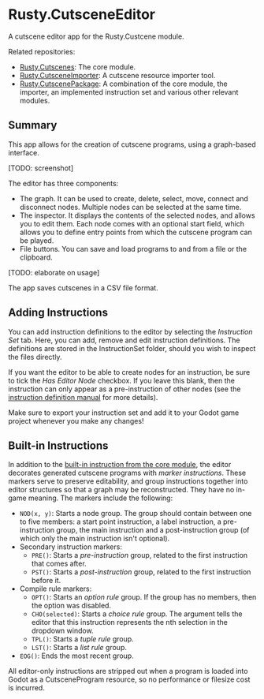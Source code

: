 # Rusty.CutsceneEditor
A cutscene editor app for the Rusty.Custcene module.

Related repositories:
- [Rusty.Cutscenes](https://github.com/RustyRoboticsBV/Rusty.Cutscenes): The core module.
- [Rusty.CutsceneImporter](https://github.com/RustyRoboticsBV/Rusty.CutsceneImporter): A cutscene resource importer tool.
- [Rusty.CutscenePackage](https://github.com/RustyRoboticsBV/Rusty.CutscenePackage): A combination of the core module, the importer, an implemented instruction set and various other relevant modules.

## Summary
This app allows for the creation of cutscene programs, using a graph-based interface.

[TODO: screenshot]

The editor has three components:
- The graph. It can be used to create, delete, select, move, connect and disconnect nodes. Multiple nodes can be selected at the same time.
- The inspector. It displays the contents of the selected nodes, and allows you to edit them. Each node comes with an optional start field, which allows you to define entry points from which the cutscene program can be played.
- File buttons. You can save and load programs to and from a file or the clipboard.

[TODO: elaborate on usage]

The app saves cutscenes in a CSV file format.

## Adding Instructions
You can add instruction definitions to the editor by selecting the *Instruction Set* tab. Here, you can add, remove and edit instruction definitions. The definitions are stored in the InstructionSet folder, should you wish to inspect the files directly.

If you want the editor to be able to create nodes for an instruction, be sure to tick the *Has Editor Node* checkbox. If you leave this blank, then the instruction can only appear as a pre-instruction of other nodes (see the [instruction definition manual](https://github.com/RustyRoboticsBV/Rusty.Cutscenes/Documentation/InstructionDefinitions.md) for more details).

Make sure to export your instruction set and add it to your Godot game project whenever you make any changes!

## Built-in Instructions
In addition to the [built-in instruction from the core module](https://github.com/RustyRoboticsBV/Rusty.Cutscenes?tab=readme-ov-file#built-in-instructions), the editor decorates generated cutscene programs with *marker instructions*. These markers serve to preserve editability, and group instructions together into editor structures so that a graph may be reconstructed. They have no in-game meaning. The markers include the following:
- `NOD(x, y)`: Starts a node group. The group should contain between one to five members: a start point instruction, a label instruction, a pre-instruction group, the main instruction and a post-instruction group (of which only the main instruction isn't optional).
- Secondary instruction markers:
  - `PRE()`: Starts a *pre-instruction* group, related to the first instruction that comes after.
  - `PST()`: Starts a *post-instruction* group, related to the first instruction before it.
- Compile rule markers:
  - `OPT()`: Starts an *option rule* group. If the group has no members, then the option was disabled.
  - `CHO(selected)`: Starts a *choice rule* group. The argument tells the editor that this instruction represents the nth selection in the dropdown window.
  - `TPL()`: Starts a *tuple rule* group.
  - `LST()`: Starts a *list rule* group.
- `EOG()`: Ends the most recent group.

All editor-only instructions are stripped out when a program is loaded into Godot as a CutsceneProgram resource, so no performance or filesize cost is incurred.
